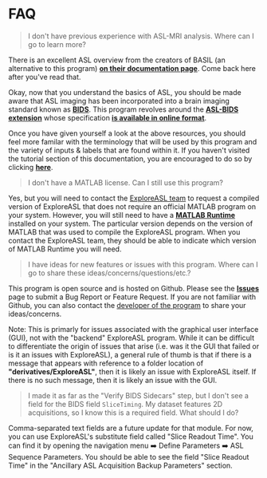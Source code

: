 # FAQ

> I don't have previous experience with ASL-MRI analysis. Where can I go to learn more?

There is an excellent ASL overview from the creators of BASIL (an alternative to this program) [**on their documentation page**](https://asl-docs.readthedocs.io/en/latest/analysis_guide.html). Come back here after you've read that.

Okay, now that you understand the basics of ASL, you should be made aware that ASL imaging has been incorporated into a brain imaging standard known as [**BIDS**](https://bids-specification.readthedocs.io/en/stable/). This program revolves around the [**ASL-BIDS extension**](https://www.nature.com/articles/s41597-022-01615-9) whose specification [**is available in online format**](https://bids-specification.readthedocs.io/en/stable/04-modality-specific-files/01-magnetic-resonance-imaging-data.html#arterial-spin-labeling-perfusion-data).

Once you have given yourself a look at the above resources, you should feel more familar with the terminology that will be used by this program and the variety of inputs & labels that are found within it. If you haven't visited the tutorial section of this documentation, you are encouraged to do so by clicking [**here**](../../Tutorial/Preface).

> I don't have a MATLAB license. Can I still use this program?

Yes, but you will need to contact the <a href="mailto:ExploreASL.LAB@gmail.com" target="_blank">ExploreASL team</a> to request a compiled version of ExploreASL that does not require an official MATLAB program on your system. However, you will still need to have a [**MATLAB Runtime**](https://www.mathworks.com/products/compiler/matlab-runtime.html) installed on your system. The particular version depends on the version of MATLAB that was used to compile the ExploreASL program. When you contact the ExploreASL team, they should be able to indicate which version of MATLAB Runtime you will need.

> I have ideas for new features or issues with this program. Where can I go to share these ideas/concerns/questions/etc.?

This program is open source and is hosted on Github. Please see the [**Issues**](https://github.com/MauricePasternak/ExploreASL-GUI/issues/new/choose) page to submit a Bug Report or Feature Request. If you are not familiar with Github, you can also contact the <a href="mailto:maurice.pasternak@utoronto.ca" target="_blank">developer of the program</a> to share your ideas/concerns.

Note: This is primarly for issues associated with the graphical user interface (GUI), not with the "backend" ExploreASL program. While it can be difficult to differentiate the origin of issues that arise (i.e. was it the GUI that failed or is it an issues with ExploreASL), a general rule of thumb is that if there is a message that appears with reference to a folder location of **"derivatives/ExploreASL"**, then it is likely an issue with ExploreASL itself. If there is no such message, then it is likely an issue with the GUI.

> I made it as far as the "Verify BIDS Sidecars" step, but I don't see a field for the BIDS field `SliceTiming`. My dataset features 2D acquisitions, so I know this is a required field. What should I do?

Comma-separated text fields are a future update for that module. For now, you can use ExploreASL's substitute field called "Slice Readout Time". You can find it by opening the navigation menu :arrow_right: Define Parameters :arrow_right: ASL Sequence Parameters. You should be able to see the field "Slice Readout Time" in the "Ancillary ASL Acquisition Backup Parameters" section.